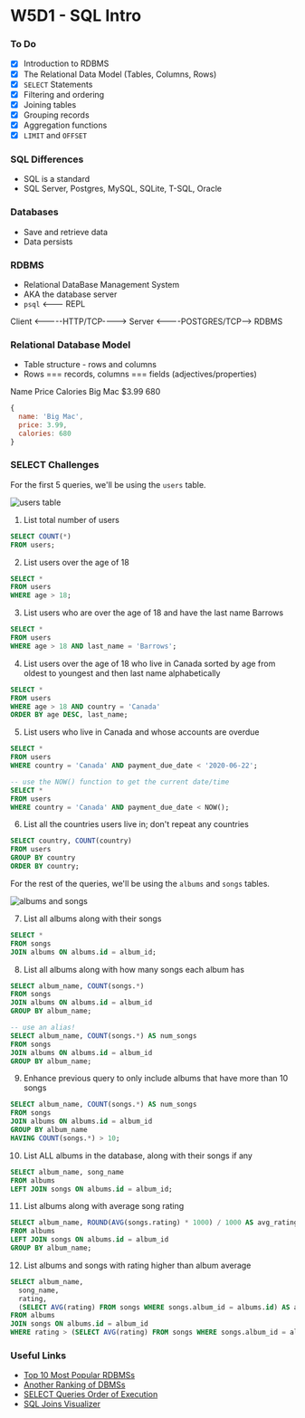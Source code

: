 # W5D1 - SQL Intro

### To Do
- [x] Introduction to RDBMS
- [x] The Relational Data Model (Tables, Columns, Rows)
- [x] `SELECT` Statements
- [x] Filtering and ordering
- [x] Joining tables
- [x] Grouping records
- [x] Aggregation functions
- [x] `LIMIT` and `OFFSET`

### SQL Differences
* SQL is a standard
* SQL Server, Postgres, MySQL, SQLite, T-SQL, Oracle

### Databases
* Save and retrieve data
* Data persists

### RDBMS
* Relational DataBase Management System
* AKA the database server
* `psql` <--- REPL

Client <-----HTTP/TCP----> Server <----POSTGRES/TCP--> RDBMS

### Relational Database Model
* Table structure - rows and columns
* Rows === records, columns === fields (adjectives/properties)

Name    Price     Calories
Big Mac $3.99     680

```js
{
  name: 'Big Mac',
  price: 3.99,
  calories: 680
}
```






### SELECT Challenges

For the first 5 queries, we'll be using the `users` table.

![users table](https://andydlindsay-portfolio.s3.amazonaws.com/lighthouse/w5d1-users.io.png)

1. List total number of users

```sql
SELECT COUNT(*) 
FROM users;
```

2. List users over the age of 18

```sql
SELECT * 
FROM users
WHERE age > 18;
```

3. List users who are over the age of 18 and have the last name Barrows

```sql
SELECT * 
FROM users
WHERE age > 18 AND last_name = 'Barrows';
```

4. List users over the age of 18 who live in Canada sorted by age from oldest to youngest and then last name alphabetically 

```sql
SELECT * 
FROM users
WHERE age > 18 AND country = 'Canada'
ORDER BY age DESC, last_name;
```

5. List users who live in Canada and whose accounts are overdue

```sql
SELECT * 
FROM users
WHERE country = 'Canada' AND payment_due_date < '2020-06-22';

-- use the NOW() function to get the current date/time
SELECT *
FROM users
WHERE country = 'Canada' AND payment_due_date < NOW();
```

6. List all the countries users live in; don't repeat any countries

```sql
SELECT country, COUNT(country)
FROM users
GROUP BY country
ORDER BY country;
```

For the rest of the queries, we'll be using the `albums` and `songs` tables.

![albums and songs](https://andydlindsay-portfolio.s3.amazonaws.com/lighthouse/albums-and-songs.png)

7. List all albums along with their songs

```sql
SELECT *
FROM songs
JOIN albums ON albums.id = album_id;
```

8. List all albums along with how many songs each album has

```sql
SELECT album_name, COUNT(songs.*)
FROM songs
JOIN albums ON albums.id = album_id
GROUP BY album_name;

-- use an alias!
SELECT album_name, COUNT(songs.*) AS num_songs
FROM songs
JOIN albums ON albums.id = album_id
GROUP BY album_name;
```

9. Enhance previous query to only include albums that have more than 10 songs

```sql
SELECT album_name, COUNT(songs.*) AS num_songs
FROM songs
JOIN albums ON albums.id = album_id
GROUP BY album_name
HAVING COUNT(songs.*) > 10;
```

10. List ALL albums in the database, along with their songs if any

```sql
SELECT album_name, song_name
FROM albums
LEFT JOIN songs ON albums.id = album_id;
```

11. List albums along with average song rating

```sql
SELECT album_name, ROUND(AVG(songs.rating) * 1000) / 1000 AS avg_rating
FROM albums
LEFT JOIN songs ON albums.id = album_id
GROUP BY album_name;
```

12. List albums and songs with rating higher than album average

```sql
SELECT album_name,
  song_name,
  rating,
  (SELECT AVG(rating) FROM songs WHERE songs.album_id = albums.id) AS album_avg_rating
FROM albums
JOIN songs ON albums.id = album_id
WHERE rating > (SELECT AVG(rating) FROM songs WHERE songs.album_id = albums.id);
```

### Useful Links
- [Top 10 Most Popular RDBMSs](https://www.c-sharpcorner.com/article/what-are-the-most-popular-relational-databases/)
- [Another Ranking of DBMSs](https://db-engines.com/en/ranking)
- [SELECT Queries Order of Execution](https://sqlbolt.com/lesson/select_queries_order_of_execution)
- [SQL Joins Visualizer](https://sql-joins.leopard.in.ua/)
